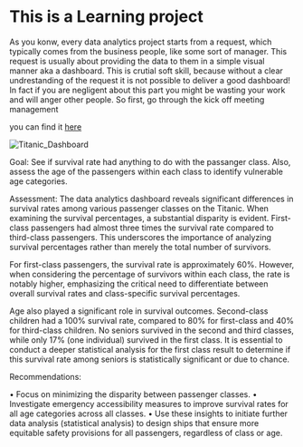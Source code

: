 # This is a Learning project

As you konw, every data analytics project starts from a request, which typically comes from the business people, like some sort of manager. This request is usually about providing the data to them in a simple visual manner aka a dashboard. This is crutial soft skill, because without a clear undrestanding of the request it is not possible to deliver a good dashboard! In fact if you are negligent about this part you might be wasting your work and will anger other people.
So first, go through the kick off meeting management 






you can find it [here](https://public.tableau.com/app/profile/doua.zemouli/viz/TitanicI_17359129007770/Tableaudebord1)

![Titanic_Dashboard](https://github.com/user-attachments/assets/3a35b79e-68f2-4ff8-b7c7-7ef18364a667)



Goal: See if survival rate had anything to do with the passanger class. Also, assess the age of the passengers within each class to identify vulnerable age categories.

Assessment: The data analytics dashboard reveals significant differences in survival rates among various passenger classes on the Titanic. When examining the survival percentages, a substantial disparity is evident. First-class passengers had almost three times the survival rate compared to third-class passengers. This underscores the importance of analyzing survival percentages rather than merely the total number of survivors.

For first-class passengers, the survival rate is approximately 60%. However, when considering the percentage of survivors within each class, the rate is notably higher, emphasizing the critical need to differentiate between overall survival rates and class-specific survival percentages.

Age also played a significant role in survival outcomes. Second-class children had a 100% survival rate, compared to 80% for first-class and 40% for third-class children. No seniors survived in the second and third classes, while only 17% (one individual) survived in the first class. It is essential to conduct a deeper statistical analysis for the first class result to determine if this survival rate among seniors is statistically significant or due to chance.

Recommendations:

•    Focus on minimizing the disparity between passenger classes.
•    Investigate emergency accessibility measures to improve survival rates for all age categories across all classes.
•    Use these insights to initiate further data analysis (statistical analysis) to design ships that ensure more equitable safety provisions for all passengers, regardless of class or age.

